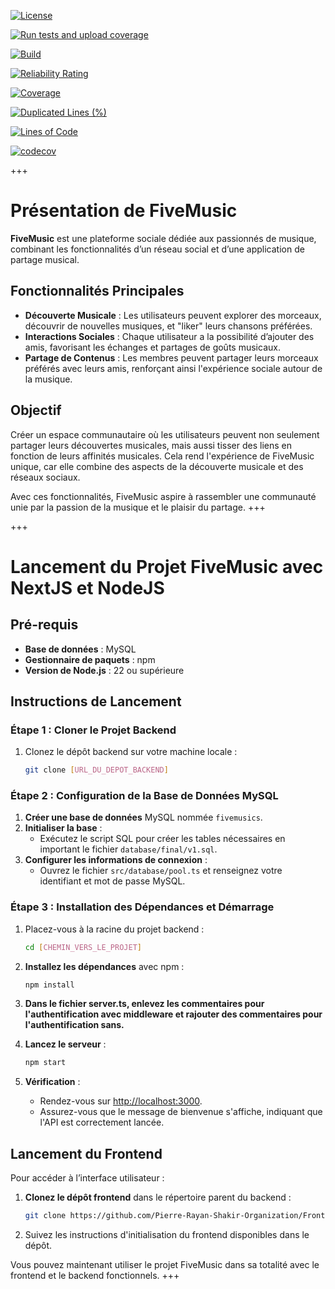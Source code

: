 [![License](https://img.shields.io/badge/License-Apache%202.0-blue.svg)](https://opensource.org/licenses/Apache-2.0)


[![Run tests and upload coverage](https://github.com/Pierre-Rayan-Shakir-Organization/API-SPRING-test/actions/workflows/code-cov.yml/badge.svg)](https://github.com/Pierre-Rayan-Shakir-Organization/API-SPRING-test/actions/workflows/code-cov.yml)

[![Build](https://github.com/Pierre-Rayan-Shakir-Organization/API-SPRING-test/actions/workflows/build.yml/badge.svg)](https://github.com/Pierre-Rayan-Shakir-Organization/API-SPRING-test/actions/workflows/build.yml)

[![Reliability Rating](https://sonarcloud.io/api/project_badges/measure?project=Five-music-key&metric=reliability_rating)](https://sonarcloud.io/summary/new_code?id=Five-music-key)

[![Coverage](https://sonarcloud.io/api/project_badges/measure?project=Five-music-key&metric=coverage)](https://sonarcloud.io/summary/new_code?id=Five-music-key)

[![Duplicated Lines (%)](https://sonarcloud.io/api/project_badges/measure?project=Five-music-key&metric=duplicated_lines_density)](https://sonarcloud.io/summary/new_code?id=Five-music-key)

[![Lines of Code](https://sonarcloud.io/api/project_badges/measure?project=Five-music-key&metric=ncloc)](https://sonarcloud.io/summary/new_code?id=Five-music-key)

[![codecov](https://codecov.io/github/Pierre-Rayan-Shakir-Organization/API-SPRING-test/branch/develop/graph/badge.svg?token=WUVB7ETPNA)](https://codecov.io/github/Pierre-Rayan-Shakir-Organization/API-SPRING-test)




+++
# Présentation de FiveMusic

**FiveMusic** est une plateforme sociale dédiée aux passionnés de musique, combinant les fonctionnalités d’un réseau social et d’une application de partage musical.

## Fonctionnalités Principales
- **Découverte Musicale** : Les utilisateurs peuvent explorer des morceaux, découvrir de nouvelles musiques, et "liker" leurs chansons préférées.
- **Interactions Sociales** : Chaque utilisateur a la possibilité d’ajouter des amis, favorisant les échanges et partages de goûts musicaux.
- **Partage de Contenus** : Les membres peuvent partager leurs morceaux préférés avec leurs amis, renforçant ainsi l'expérience sociale autour de la musique.

## Objectif
Créer un espace communautaire où les utilisateurs peuvent non seulement partager leurs découvertes musicales, mais aussi tisser des liens en fonction de leurs affinités musicales. Cela rend l'expérience de FiveMusic unique, car elle combine des aspects de la découverte musicale et des réseaux sociaux.

Avec ces fonctionnalités, FiveMusic aspire à rassembler une communauté unie par la passion de la musique et le plaisir du partage.
+++



+++
# Lancement du Projet FiveMusic avec NextJS et NodeJS


## Pré-requis
- **Base de données** : MySQL
- **Gestionnaire de paquets** : npm
- **Version de Node.js** : 22 ou supérieure

## Instructions de Lancement

### Étape 1 : Cloner le Projet Backend
1. Clonez le dépôt backend sur votre machine locale :
    ```bash
    git clone [URL_DU_DEPOT_BACKEND]
    ```
   
### Étape 2 : Configuration de la Base de Données MySQL
1. **Créer une base de données** MySQL nommée `fivemusics`.
2. **Initialiser la base** :
   - Exécutez le script SQL pour créer les tables nécessaires en important le fichier `database/final/v1.sql`.
3. **Configurer les informations de connexion** :
   - Ouvrez le fichier `src/database/pool.ts` et renseignez votre identifiant et mot de passe MySQL.

### Étape 3 : Installation des Dépendances et Démarrage
1. Placez-vous à la racine du projet backend :
   ```bash
   cd [CHEMIN_VERS_LE_PROJET]
   ```
2. **Installez les dépendances** avec npm :
   ```bash
   npm install
   ```
   
   
3. **Dans le fichier server.ts, enlevez les commentaires pour l'authentification avec middleware et rajouter des commentaires pour l'authentification sans.**


   
4. **Lancez le serveur** :
   ```bash
   npm start
   ```
5. **Vérification** :
   - Rendez-vous sur [http://localhost:3000](http://localhost:3000).
   - Assurez-vous que le message de bienvenue s'affiche, indiquant que l'API est correctement lancée.

## Lancement du Frontend

Pour accéder à l’interface utilisateur :

1. **Clonez le dépôt frontend** dans le répertoire parent du backend :
    ```bash
    git clone https://github.com/Pierre-Rayan-Shakir-Organization/Front
    ```
2. Suivez les instructions d'initialisation du frontend disponibles dans le dépôt.

Vous pouvez maintenant utiliser le projet FiveMusic dans sa totalité avec le frontend et le backend fonctionnels.
+++


